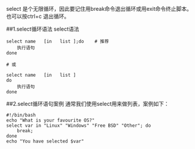 select 是个无限循环，因此要记住用break命令退出循环或用exit命令终止脚本。也可以按ctrl+c 退出循环。

##1.select循环语法
select语法
```
select name   [in   list ];do    # 推荐 
    执行语句
done

# 或

select name   [in   list ] 
do 
    执行语句
done
```


##2.select循环语句案例
通常我们使用select用来做列表，案例如下：
```
#!/bin/bash
echo "What is your favourite OS?"
select var in "Linux" "Windows" "Free BSD" "Other"; do
    break;
done
echo "You have selected $var"
```
